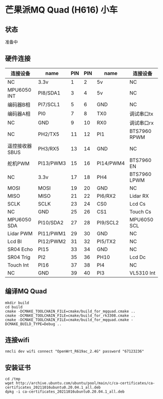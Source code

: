 # 芒果派MQ Quad (H616) 小车

## 状态
准备中

## 硬件连接
| 连接设备       | name      | PIN | PIN | name     | 连接设备       |
|---------------|---------  |-----|-----|----------|---------------|
| NC            | 3.3v      | 1   | 2   | 5v       | NC            |
| MPU6050 INT   | PI8/SDA1  | 3   | 4   | 5v       | NC            |
| 编码器B相      | PI7/SCL1  | 5   | 6   | GND      | NC            |
| 编码器A相      | PI0       | 7   | 8   | TX0      | 调试串口tx     |
| NC            | GND       | 9   | 10  | RX0      | 调试串口rx     |
| NC            | PH2/TX5   | 11  | 12  | PI1      | BTS7960 RPWM  |
| 遥控接收器SBUS | PH3/RX5   | 13  | 14  | GND      | NC            |
| 舵机PWM       | PI13/PWM3 | 15  | 16  | PI14/PWM4 | BTS7960 EN    |
| NC            | 3.3v      | 17  | 18  | PH4      | BTS7960 LPWM  |
| MOSI          | MOSI      | 19  | 20  | GND      | NC            |
| MISO          | MISO      | 21  | 22  | PI6/RX2  | Lidar RX      |
| SCLK          | SCLK      | 23  | 24  | CS0      | Lcd Cs        |
| NC            | GND       | 25  | 26  | CS1      | Touch Cs      |
| MPU6050 SDA   | PI10/SDA2 | 27  | 28  | PI9/SCL2 | MPU6050 SCL   |
| Lidar PWM     | PI11/PWM1 | 29  | 30  | GND      | NC            |
| Lcd Bl        | PI12/PWM2 | 31  | 32  | PI5/TX2  | NC            |
| SR04 Echo     | PI15      | 33  | 34  | GND      | NC            |
| SR04 Trig     | PI2       | 35  | 36  | PH10     | Lcd Dc        |
| Touch Int     | PI16      | 37  | 38  | PI4      | NC            |
| NC            | GND       | 39  | 40  | PI3      | VL5310 Int    |

## 编译MQ Quad
```
mkdir build
cd build
cmake -DCMAKE_TOOLCHAIN_FILE=cmake/build_for_mqquad.cmake ..
cmake -DCMAKE_TOOLCHAIN_FILE=cmake/build_for_rk3308.cmake ..
cmake -DCMAKE_TOOLCHAIN_FILE=cmake/build_for_mqquad.cmake -DCMAKE_BUILD_TYPE=Debug ..
```

## 连接wifi
```
nmcli dev wifi connect "OpenWrt_R619ac_2.4G" password "67123236"
```

## 安装证书
```
cd /tmp
wget http://archive.ubuntu.com/ubuntu/pool/main/c/ca-certificates/ca-certificates_20211016ubuntu0.20.04.1_all.deb
dpkg -i ca-certificates_20211016ubuntu0.20.04.1_all.deb
```